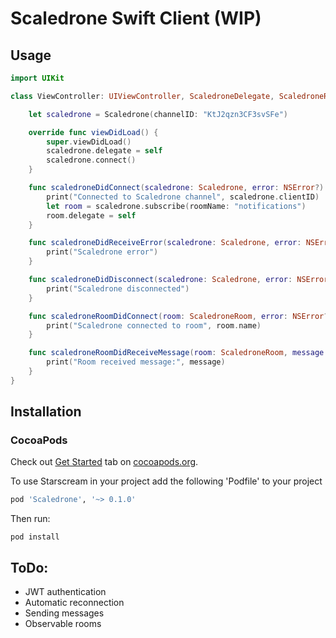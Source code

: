 # Scaledrone Swift Client (WIP)

## Usage
```swift
import UIKit

class ViewController: UIViewController, ScaledroneDelegate, ScaledroneRoomDelegate {

    let scaledrone = Scaledrone(channelID: "KtJ2qzn3CF3svSFe")

    override func viewDidLoad() {
        super.viewDidLoad()
        scaledrone.delegate = self
        scaledrone.connect()
    }

    func scaledroneDidConnect(scaledrone: Scaledrone, error: NSError?) {
        print("Connected to Scaledrone channel", scaledrone.clientID)
        let room = scaledrone.subscribe(roomName: "notifications")
        room.delegate = self
    }

    func scaledroneDidReceiveError(scaledrone: Scaledrone, error: NSError?) {
        print("Scaledrone error")
    }

    func scaledroneDidDisconnect(scaledrone: Scaledrone, error: NSError?) {
        print("Scaledrone disconnected")
    }

    func scaledroneRoomDidConnect(room: ScaledroneRoom, error: NSError?) {
        print("Scaledrone connected to room", room.name)
    }

    func scaledroneRoomDidReceiveMessage(room: ScaledroneRoom, message: String) {
        print("Room received message:", message)
    }
}
```

## Installation

### CocoaPods

Check out [Get Started](http://cocoapods.org/) tab on [cocoapods.org](http://cocoapods.org/).

To use Starscream in your project add the following 'Podfile' to your project
```ruby
pod 'Scaledrone', '~> 0.1.0'
```

Then run:
```
pod install
```
## ToDo:

* JWT authentication
* Automatic reconnection
* Sending messages
* Observable rooms
